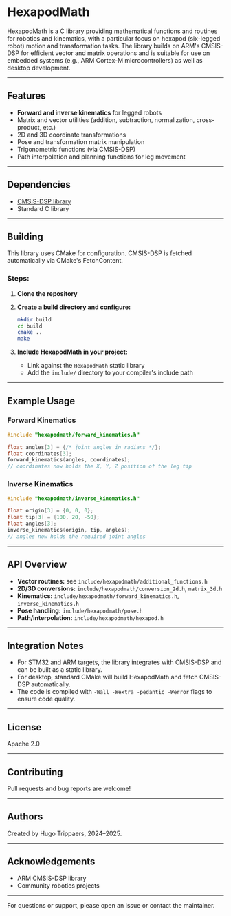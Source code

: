 # HexapodMath

HexapodMath is a C library providing mathematical functions and routines for robotics and kinematics, with a particular focus on hexapod (six-legged robot) motion and transformation tasks. The library builds on ARM's CMSIS-DSP for efficient vector and matrix operations and is suitable for use on embedded systems (e.g., ARM Cortex-M microcontrollers) as well as desktop development.

---

## Features

- **Forward and inverse kinematics** for legged robots
- Matrix and vector utilities (addition, subtraction, normalization, cross-product, etc.)
- 2D and 3D coordinate transformations
- Pose and transformation matrix manipulation
- Trigonometric functions (via CMSIS-DSP)
- Path interpolation and planning functions for leg movement

---

## Dependencies

- [CMSIS-DSP library](https://github.com/ARM-software/CMSIS-DSP)
- Standard C library

---

## Building

This library uses CMake for configuration. CMSIS-DSP is fetched automatically via CMake's FetchContent.

### Steps:

1. **Clone the repository**
2. **Create a build directory and configure:**
   ```sh
   mkdir build
   cd build
   cmake ..
   make
   ```

3. **Include HexapodMath in your project:**
    - Link against the `HexapodMath` static library
    - Add the `include/` directory to your compiler's include path

---

## Example Usage

### Forward Kinematics

```c
#include "hexapodmath/forward_kinematics.h"

float angles[3] = {/* joint angles in radians */};
float coordinates[3];
forward_kinematics(angles, coordinates);
// coordinates now holds the X, Y, Z position of the leg tip
```

### Inverse Kinematics

```c
#include "hexapodmath/inverse_kinematics.h"

float origin[3] = {0, 0, 0};
float tip[3] = {100, 20, -50};
float angles[3];
inverse_kinematics(origin, tip, angles);
// angles now holds the required joint angles
```

---

## API Overview

- **Vector routines:** see `include/hexapodmath/additional_functions.h`
- **2D/3D conversions:** `include/hexapodmath/conversion_2d.h`, `matrix_3d.h`
- **Kinematics:** `include/hexapodmath/forward_kinematics.h`, `inverse_kinematics.h`
- **Pose handling:** `include/hexapodmath/pose.h`
- **Path/interpolation:** `include/hexapodmath/hexapod.h`

---

## Integration Notes

- For STM32 and ARM targets, the library integrates with CMSIS-DSP and can be built as a static library.
- For desktop, standard CMake will build HexapodMath and fetch CMSIS-DSP automatically.
- The code is compiled with `-Wall -Wextra -pedantic -Werror` flags to ensure code quality.

---

## License

Apache 2.0

---

## Contributing

Pull requests and bug reports are welcome!

---

## Authors

Created by Hugo Trippaers, 2024–2025.

---

## Acknowledgements

- ARM CMSIS-DSP library
- Community robotics projects

---

For questions or support, please open an issue or contact the maintainer.